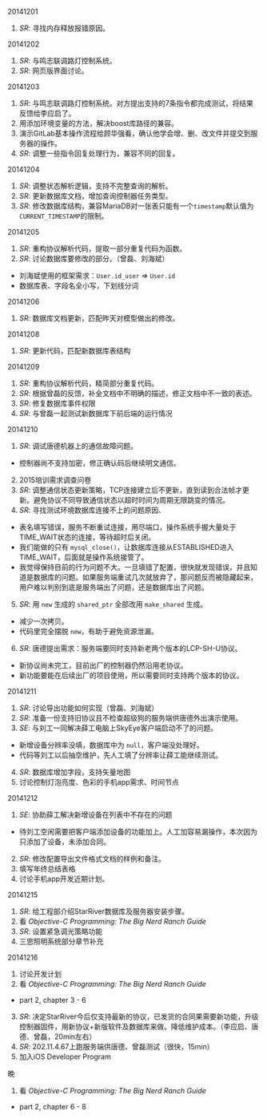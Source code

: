 20141201

1. *SR*: 寻找内存释放报错原因。

20141202

1. *SR*: 与鸣志联调路灯控制系统。
2. *SR*: 网页版界面讨论。

20141203

1. *SR*: 与鸣志联调路灯控制系统。对方提出支持的7条指令都完成测试，将结果反馈给李应启了。
2. 用添加环境变量的方法，解决boost库路径的兼容。
3. 演示GitLab基本操作流程给顾华强看，确认他学会增、删、改文件并提交到服务器的操作。
4. *SR*: 调整一些指令回复处理行为，兼容不同的回复。

20141204

1. *SR*: 调整状态解析逻辑，支持不完整查询的解析。
2. *SR*: 更新数据库文档，增加查询控制器任务类型。
3. *SR*: 修改数据库结构，兼容MariaDB对一张表只能有一个`timestamp`默认值为`CURRENT_TIMESTAMP`的限制。

20141205

1. *SR*: 重构协议解析代码，提取一部分重复代码为函数。
2. *SR*: 讨论数据库要修改的部分。（曾磊、刘海斌）
  - 刘海斌使用的框架需求：`User.id_user` => `User.id`
  - 数据库表、字段名全小写，下划线分词

20141206

1. *SR*: 数据库文档更新，匹配昨天对模型做出的修改。

20141208

1. *SR*: 更新代码，匹配新数据库表结构

20141209

1. *SR*: 重构协议解析代码，精简部分重复代码。
2. *SR*: 根据曾磊的反馈，补全文档中不明确的描述，修正文档中不一致的表述。
3. *SR*: 修复数据库事件权限
4. *SR*: 与曾磊一起测试新数据库下前后端的运行情况

20141210

1. *SR*: 调试唐德机器上的通信故障问题。
  - 控制器尚不支持加密，修正确认码后继续明文通信。
2. 2015培训需求调查问卷
3. *SR*: 调整通信状态更新策略，TCP连接建立后不更新，直到读到合法帧才更新。避免协议不同导致通信状态以超时时间为周期无限跳变的情况。
4. *SR*: 寻找测试环境数据库连接不上的问题原因、
  - 表名填写错误，服务不断重试连接，用尽端口，操作系统手握大量处于TIME_WAIT状态的连接，等待超时后关闭。
  - 我们能做的只有 `mysql_close()`，让数据库连接从ESTABLISHED进入TIME_WAIT，后面就是操作系统接管了。
  - 我觉得保持目前的行为问题不大。一旦填错了配置，很快就发现错误，并且知道是数据库的问题。如果服务端重试几次就放弃了，那问题反而被隐藏起来，用户难以判别到底是服务端出了问题，还是数据库出了问题。
5. *SR*: 用 `new` 生成的 `shared_ptr` 全部改用 `make_shared` 生成。
  - 减少一次拷贝。
  - 代码里完全摆脱 `new`，有助于避免资源泄漏。
6. *SR*: 唐德提出需求：服务端要同时支持新老两个版本的LCP-SH-U协议。
  - 新协议尚未完工，目前出厂的控制器仍然沿用老协议。
  - 新功能要能在后续出厂的项目使用，所以需要同时支持两个版本的协议。

20141211

1. *SR*: 讨论导出功能如何实现（曾磊、刘海斌）
2. *SR*: 准备一份支持旧协议且不检查超级狗的服务端供唐德外出演示使用。
3. *SE*: 与刘工一同解决薛工电脑上SkyEye客户端启动不了的问题。
  - 新增设备分辨率没填，数据库中为 `null`，客户端没处理好。
  - 代码等刘工以后抽空维护，先人工填了分辨率让薛工能继续测试。
4. *SR*: 数据库增加字段，支持矢量地图
5. 讨论控制灯泡亮度、色彩的手机app需求、时间节点

20141212

1. *SE*: 协助薛工解决新增设备在列表中不存在的问题
  - 待刘工空闲需要把客户端添加设备的功能加上。人工加容易漏操作，本次因为只添加了设备，未添加合同。
2. *SR*: 修改配置导出文件格式文档的样例和备注。
3. 填写年终总结表格
4. 讨论手机app开发近期计划。

20141215

1. *SR*: 给工程部介绍StarRiver数据库及服务器安装步骤。
2. 看 *Objective-C Programming: The Big Nerd Ranch Guide*
3. *SR*: 设置紧急调光策略功能
4. 三思照明系统部分章节补充

20141216

1. 讨论开发计划 
2. 看 *Objective-C Programming: The Big Nerd Ranch Guide*
  - part 2, chapter 3 - 6
3. *SR*: 决定StarRiver今后仅支持最新的协议，已发货的合同果需要新功能，升级控制器固件，用新协议+新版软件及数据库来做。降低维护成本。（李应启、唐德、曾磊，20min左右）
4. *SR*: 202.11.4.67上跑服务端供唐德、曾磊测试（很快，15min）
5. 加入iOS Developer Program

晚

1. 看 *Objective-C Programming: The Big Nerd Ranch Guide*
  - part 2, chapter 6 - 8

[//]: # (comment)
